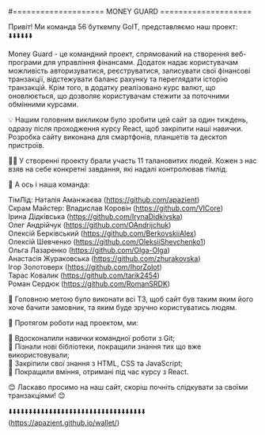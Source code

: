 #==================== MONEY GUARD ====================

Привіт! Ми команда 56 буткемпу GoIT, представляємо наш проект: ⬇️⬇️⬇️⬇️⬇️⬇️

Money Guard - це командний проект, спрямований на створення веб-програми для
управління фінансами. Додаток надає користувачам можливість авторизуватися,
реєструватися, записувати свої фінансові транзакції, відстежувати баланс рахунку
та переглядати історію транзакцій. Крім того, в додатку реалізовано курс валют,
що оновлюється, що дозволяє користувачам стежити за поточними обмінними курсами.

💡 Нашим головним викликом було зробити цей сайт за один тиждень, одразу після
проходження курсу React, щоб закріпити наші навички. Розробка сайту виконана для
смартфонів, планшетів та десктоп пристроїв.

👨‍💻 У створенні проекту брали участь 11 талановитих людей. Кожен з нас взяв на
себе конкретні завдання, які надалі контролював тімлід.

🚀 А ось і наша команда:

ТімЛід: Наталія Аманжаєва (https://github.com/apazient)  
Скрам Майстер: Владислав Коровін (https://github.com/VlCore)  
Ірина Дідківська (https://github.com/IrynaDidkivska)  
Олег Андрійчук (https://github.com/OAndrijchuk)  
Олексій Берківський (https://github.com/BerkovskiiAlex)  
Олексій Шевченко (https://github.com/OleksiiShevchenko1)  
Ольга Лазаренко (https://github.com/Olga-Olga)  
Анастасія Жураковська (https://github.com/zhurakovska)  
Ігор Золотоверх (https://github.com/IhorZolot)  
Тарас Ковалик (https://github.com/tarik2454)  
Роман Сердюк (https://github.com/RomanSRDK)

🌟 Головною метою було виконати всі ТЗ, щоб сайт був таким яким його хоче бачити
замовник, та яким буде зручно користуватись людям.

🚀 Протягом роботи над проектом, ми:

🤝 Вдосконалили навички командної роботи з Git;  
🤝 Пізнали нові бібліотеки, покращили знання тих що вже використовували;  
🤝 Закріпили свої знання з HTML, CSS та JavaScript;  
🤝 Покращили вміння, отримані під час курсу з React.

😊 Ласкаво просимо на наш сайт, скоріш почніть слідкувати за своїми
транзакціями! 😊

⬇️⬇️⬇️⬇️⬇️⬇️⬇️⬇️⬇️⬇️⬇️⬇️⬇️⬇️⬇️⬇️⬇️⬇️⬇️⬇️⬇️⬇️⬇️⬇️⬇️⬇️⬇️⬇️⬇️⬇️⬇️⬇️⬇️⬇️
(https://apazient.github.io/wallet/)
